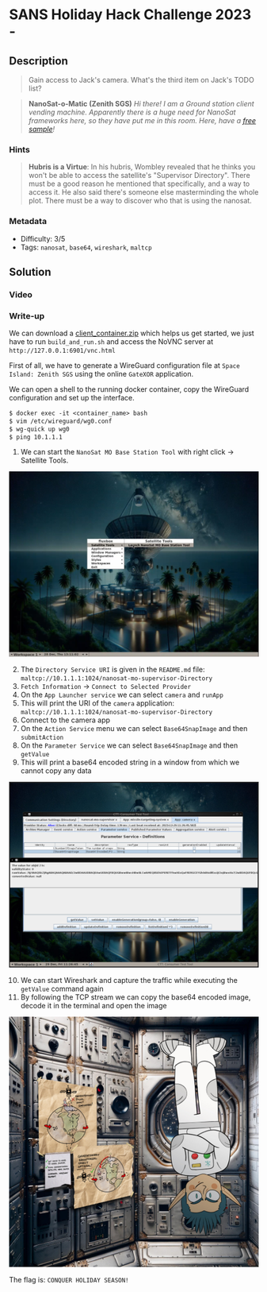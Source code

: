 # SANS Holiday Hack Challenge 2023 - 

## Description

> Gain access to Jack's camera. What's the third item on Jack's TODO list?

> **NanoSat-o-Matic (Zenith SGS)**
*Hi there! I am a Ground station client vending machine. Apparently there is a huge need for NanoSat frameworks here, so they have put me in this room. Here, have a [free sample](https://www.holidayhackchallenge.com/2023/client_container.zip)!*

### Hints

> **Hubris is a Virtue**: In his hubris, Wombley revealed that he thinks you won't be able to access the satellite's "Supervisor Directory". There must be a good reason he mentioned that specifically, and a way to access it. He also said there's someone else masterminding the whole plot. There must be a way to discover who that is using the nanosat.

### Metadata

- Difficulty: 3/5
- Tags: `nanosat`, `base64`, `wireshark`, `maltcp`

## Solution

### Video

<!-- <video src="media/camera-access.mp4" width='100%' controls playsinline></video> -->

### Write-up

We can download a [client_container.zip](files/client_container.zip) which helps us get started, we just have to run `build_and_run.sh` and access the NoVNC server at `http://127.0.0.1:6901/vnc.html`

First of all, we have to generate a WireGuard configuration file at `Space Island: Zenith SGS` using the online `GateXOR` application.

We can open a shell to the running docker container, copy the WireGuard configuration and set up the interface.

```shell
$ docker exec -it <container_name> bash 
$ vim /etc/wireguard/wg0.conf
$ wg-quick up wg0
$ ping 10.1.1.1
```

1. We can start the `NanoSat MO Base Station Tool` with right click -> Satellite Tools.

![Satellite Tools](media/satellite-tools.png)

2. The `Directory Service URI` is given in the `README.md` file: `maltcp://10.1.1.1:1024/nanosat-mo-supervisor-Directory`
3. `Fetch Information` -> `Connect to Selected Provider`
4. On the `App Launcher service` we can select `camera` and `runApp`
5. This will print the URI of the `camera` application: `maltcp://10.1.1.1:1024/nanosat-mo-supervisor-Directory`
6. Connect to the camera app
7. On the `Action Service` menu we can select `Base64SnapImage` and then `submitAction`
8. On the `Parameter Service` we can select `Base64SnapImage` and then `getValue`
9. This will print a base64 encoded string in a window from which we cannot copy any data

![Base64](media/base64.png)

10. We can start Wireshark and capture the traffic while executing the `getValue` command again
11. By following the TCP stream we can copy the base64 encoded image, decode it in the terminal and open the image

![flag](media/flag.jpg)

The flag is: `CONQUER HOLIDAY SEASON!`